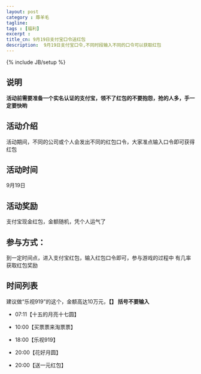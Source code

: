 ```yaml
---
layout: post
category : 蓐羊毛
tagline:
tags : [福利]
excerpt :
title_cn: 9月19日支付宝口令送红包
description:  9月19日支付宝口令,不同时段输入不同的口令可以获取红包
---
```

{% include JB/setup %}

## 说明

  **活动前需要准备一个实名认证的支付宝，领不了红包的不要抱怨，抢的人多，手一定要快哟** 

## 活动介绍

  活动期间，不同的公司或个人会发出不同的红包口令，大家准点输入口令即可获得红包

## 活动时间

  9月19日

## 活动奖励

  支付宝现金红包，金额随机，凭个人运气了

## 参与方式：

到一定时间点，进入支付宝红包，输入红包口令即可，参与游戏的过程中 有几率获取红包奖励

## 时间列表

建议做“乐视919”的这个，金额高达10万元，**【】 括号不要输入**

* 07:11【十五的月亮十七圆】

* 10:00【买票票来淘票票】

* 18:00【乐视919】

* 20:00【花好月圆】

* 20:00【送一元红包】

